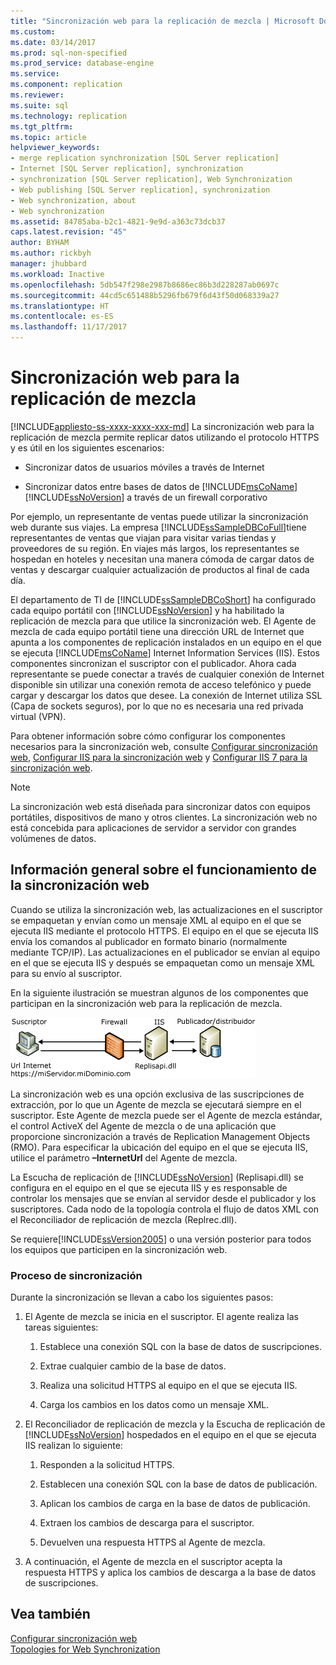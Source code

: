 ```yaml
---
title: "Sincronización web para la replicación de mezcla | Microsoft Docs"
ms.custom: 
ms.date: 03/14/2017
ms.prod: sql-non-specified
ms.prod_service: database-engine
ms.service: 
ms.component: replication
ms.reviewer: 
ms.suite: sql
ms.technology: replication
ms.tgt_pltfrm: 
ms.topic: article
helpviewer_keywords:
- merge replication synchronization [SQL Server replication]
- Internet [SQL Server replication], synchronization
- synchronization [SQL Server replication], Web Synchronization
- Web publishing [SQL Server replication], synchronization
- Web synchronization, about
- Web synchronization
ms.assetid: 84785aba-b2c1-4821-9e9d-a363c73dcb37
caps.latest.revision: "45"
author: BYHAM
ms.author: rickbyh
manager: jhubbard
ms.workload: Inactive
ms.openlocfilehash: 5db547f298e2987b8686ec86b3d228287ab0697c
ms.sourcegitcommit: 44cd5c651488b5296fb679f6d43f50d068339a27
ms.translationtype: HT
ms.contentlocale: es-ES
ms.lasthandoff: 11/17/2017
---
```

# <a name="web-synchronization-for-merge-replication"></a>Sincronización web para la replicación de mezcla
[!INCLUDE[appliesto-ss-xxxx-xxxx-xxx-md](../../includes/appliesto-ss-xxxx-xxxx-xxx-md.md)] La sincronización web para la replicación de mezcla permite replicar datos utilizando el protocolo HTTPS y es útil en los siguientes escenarios:  
  
-   Sincronizar datos de usuarios móviles a través de Internet  
  
-   Sincronizar datos entre bases de datos de [!INCLUDE[msCoName](../../includes/msconame-md.md)] [!INCLUDE[ssNoVersion](../../includes/ssnoversion-md.md)] a través de un firewall corporativo  
  
 Por ejemplo, un representante de ventas puede utilizar la sincronización web durante sus viajes. La empresa [!INCLUDE[ssSampleDBCoFull](../../includes/sssampledbcofull-md.md)]tiene representantes de ventas que viajan para visitar varias tiendas y proveedores de su región. En viajes más largos, los representantes se hospedan en hoteles y necesitan una manera cómoda de cargar datos de ventas y descargar cualquier actualización de productos al final de cada día.  
  
 El departamento de TI de [!INCLUDE[ssSampleDBCoShort](../../includes/sssampledbcoshort-md.md)] ha configurado cada equipo portátil con [!INCLUDE[ssNoVersion](../../includes/ssnoversion-md.md)] y ha habilitado la replicación de mezcla para que utilice la sincronización web. El Agente de mezcla de cada equipo portátil tiene una dirección URL de Internet que apunta a los componentes de replicación instalados en un equipo en el que se ejecuta [!INCLUDE[msCoName](../../includes/msconame-md.md)] Internet Information Services (IIS). Estos componentes sincronizan el suscriptor con el publicador. Ahora cada representante se puede conectar a través de cualquier conexión de Internet disponible sin utilizar una conexión remota de acceso telefónico y puede cargar y descargar los datos que desee. La conexión de Internet utiliza SSL (Capa de sockets seguros), por lo que no es necesaria una red privada virtual (VPN).  
  
 Para obtener información sobre cómo configurar los componentes necesarios para la sincronización web, consulte [Configurar sincronización web](../../relational-databases/replication/configure-web-synchronization.md), [Configurar IIS para la sincronización web](../../relational-databases/replication/configure-iis-for-web-synchronization.md) y [Configurar IIS 7 para la sincronización web](../../relational-databases/replication/configure-iis-7-for-web-synchronization.md).  
  
> [!NOTE]  
>  La sincronización web está diseñada para sincronizar datos con equipos portátiles, dispositivos de mano y otros clientes. La sincronización web no está concebida para aplicaciones de servidor a servidor con grandes volúmenes de datos.  
  
## <a name="overview-of-how-web-synchronization-works"></a>Información general sobre el funcionamiento de la sincronización web  
 Cuando se utiliza la sincronización web, las actualizaciones en el suscriptor se empaquetan y envían como un mensaje XML al equipo en el que se ejecuta IIS mediante el protocolo HTTPS. El equipo en el que se ejecuta IIS envía los comandos al publicador en formato binario (normalmente mediante TCP/IP). Las actualizaciones en el publicador se envían al equipo en el que se ejecuta IIS y después se empaquetan como un mensaje XML para su envío al suscriptor.  
  
 En la siguiente ilustración se muestran algunos de los componentes que participan en la sincronización web para la replicación de mezcla.  
  
 ![Flujo de datos y componentes de la sincronización web](../../relational-databases/replication/media/web-sync01.gif "Flujo de datos y componentes de la sincronización web")  
  
 La sincronización web es una opción exclusiva de las suscripciones de extracción, por lo que un Agente de mezcla se ejecutará siempre en el suscriptor. Este Agente de mezcla puede ser el Agente de mezcla estándar, el control ActiveX del Agente de mezcla o de una aplicación que proporcione sincronización a través de Replication Management Objects (RMO). Para especificar la ubicación del equipo en el que se ejecuta IIS, utilice el parámetro **–InternetUrl** del Agente de mezcla.  
  
 La Escucha de replicación de [!INCLUDE[ssNoVersion](../../includes/ssnoversion-md.md)] (Replisapi.dll) se configura en el equipo en el que se ejecuta IIS y es responsable de controlar los mensajes que se envían al servidor desde el publicador y los suscriptores. Cada nodo de la topología controla el flujo de datos XML con el Reconciliador de replicación de mezcla (Replrec.dll).  
  
 Se requiere[!INCLUDE[ssVersion2005](../../includes/ssversion2005-md.md)] o una versión posterior para todos los equipos que participen en la sincronización web.  
  
### <a name="synchronization-process"></a>Proceso de sincronización  
 Durante la sincronización se llevan a cabo los siguientes pasos:  
  
1.  El Agente de mezcla se inicia en el suscriptor. El agente realiza las tareas siguientes:  
  
    1.  Establece una conexión SQL con la base de datos de suscripciones.  
  
    2.  Extrae cualquier cambio de la base de datos.  
  
    3.  Realiza una solicitud HTTPS al equipo en el que se ejecuta IIS.  
  
    4.  Carga los cambios en los datos como un mensaje XML.  
  
2.  El Reconciliador de replicación de mezcla y la Escucha de replicación de [!INCLUDE[ssNoVersion](../../includes/ssnoversion-md.md)] hospedados en el equipo en el que se ejecuta IIS realizan lo siguiente:  
  
    1.  Responden a la solicitud HTTPS.  
  
    2.  Establecen una conexión SQL con la base de datos de publicación.  
  
    3.  Aplican los cambios de carga en la base de datos de publicación.  
  
    4.  Extraen los cambios de descarga para el suscriptor.  
  
    5.  Devuelven una respuesta HTTPS al Agente de mezcla.  
  
3.  A continuación, el Agente de mezcla en el suscriptor acepta la respuesta HTTPS y aplica los cambios de descarga a la base de datos de suscripciones.  
  
## <a name="see-also"></a>Vea también  
 [Configurar sincronización web](../../relational-databases/replication/configure-web-synchronization.md)   
 [Topologies for Web Synchronization](../../relational-databases/replication/topologies-for-web-synchronization.md)  
  
  
